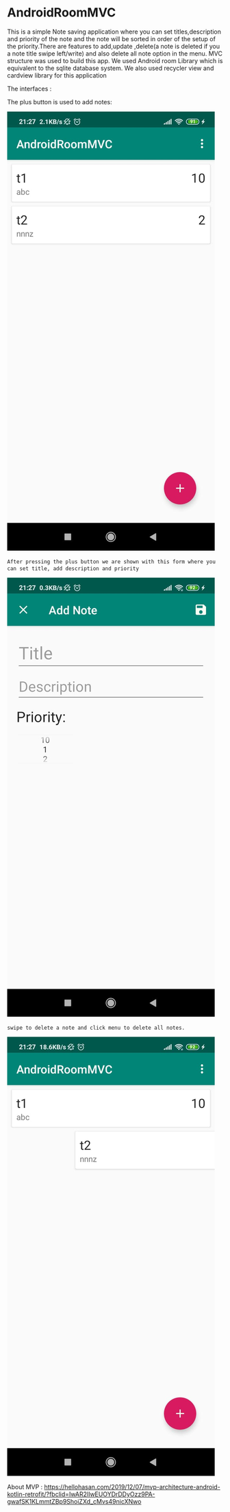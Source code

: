 # AndroidRoomMVC

This is a simple Note saving application where you can set titles,description and priority of the note and the note will be sorted in order
of the setup of the priority.There are features to add,update ,delete(a note is deleted if you a note title swipe left/write) and also 
delete all note option in the menu.
MVC structure was used to build this app.
We used Android room Library which is equivalent to the sqlite database system.
We also used recycler view and cardview library for this application


The interfaces :



The plus button is used to add notes:

![Image description](https://github.com/PlabonKumarsaha/AndroidRoomMVC/blob/master/images/78542324_760892381053603_1774269355257757696_n.jpg)




```
After pressing the plus button we are shown with this form where you can set title, add description and priority
```
![Image description](https://github.com/PlabonKumarsaha/AndroidRoomMVC/blob/master/images/78322959_2524598121160707_7698239479441522688_n.jpg)




```
swipe to delete a note and click menu to delete all notes.
```

![Image description](https://github.com/PlabonKumarsaha/AndroidRoomMVC/blob/master/images/77156470_2193699640934959_885923715894738944_n.jpg)



About MVP : https://hellohasan.com/2019/12/07/mvp-architecture-android-kotlin-retrofit/?fbclid=IwAR2lIwEUOYDrDDyOzz9PA-gwafSK1KLmmtZBp9ShoiZXd_cMvs49nicXNwo


